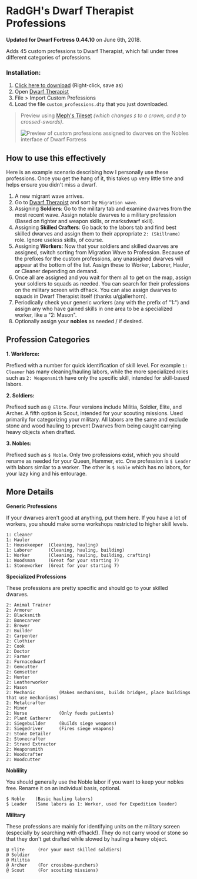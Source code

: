# RadGH's Dwarf Therapist Professions

**Updated for Dwarf Fortress 0.44.10** on June 6th, 2018.

Adds 45 custom professions to Dwarf Therapist, which fall under three different categories of professions.

### Installation:

1. [Click here to download](https://raw.githubusercontent.com/RadGH/RadGH-s-Dwarf-Therapist-Professions/master/custom_professions.dtp) (Right-click, save as)
2. Open [Dwarf Therapist](http://www.bay12forums.com/smf/index.php?topic=168411.0)
3. File > Import Custom Professions
4. Load the file `custom_professions.dtp` that you just downloaded.

>Preview using [Meph's Tileset](http://www.bay12forums.com/smf/index.php?topic=161047.0) _(which changes `$` to a crown, and `@` to crossed-swords)_.
>
> ![Preview of custom professions assigned to dwarves on the Nobles interface of Dwarf Fortress](https://s3-us-west-2.amazonaws.com/elasticbeanstalk-us-west-2-868470985522/ShareX/2018/05/Dwarf%20Fortress_2018-05-22_00-44-31.png)

## How to use this effectively

Here is an example scenario describing how I personally use these professions. Once you get the hang of it, this takes up very little time and helps ensure you didn't miss a dwarf.

1. A new migrant wave arrives.
2. Go to [Dwarf Therapist](http://www.bay12forums.com/smf/index.php?topic=168411.0) and sort by `Migration wave`.
3. Assigning **Soldiers**: Go to the military tab and examine dwarves from the most recent wave. Assign notable dwarves to a military profession (Based on fighter and weapon skills, or marksdwarf skill).
4. Assigning **Skilled Crafters**: Go back to the labors tab and find best skilled dwarves and assign them to their appropriate `2: (Skillname)` role. Ignore useless skills, of course.
5. Assigning **Workers**: Now that your soldiers and skilled dwarves are assigned, switch sorting from Migration Wave to Profession. Because of the prefixes for the custom professions, any unassigned dwarves will appear at the bottom of the list. Assign these to Worker, Laborer, Hauler, or Cleaner depending on demand.
6. Once all are assigned and you wait for them all to get on the map, assign your soldiers to squads as needed. You can search for their professions on the military screen with dfhack. You can also assign dwarves to squads in Dwarf Therapist itself (thanks u/gjallerhorn).
7. Periodically check your generic workers (any with the prefix of "1:") and assign any who have gained skills in one area to be a specialized worker, like a "2: Mason".
8. Optionally assign your **nobles** as needed / if desired.

## Profession Categories

**1. Workforce:**

Prefixed with a number for quick identification of skill level. For example `1: Cleaner` has many cleaning/hauling labors, while the more specialized roles such as `2: Weaponsmith` have only the specific skill, intended for skill-based labors.

**2. Soldiers:**

Prefixed such as `@ Elite`. Four versions include Militia, Soldier, Elite, and Archer. A fifth option is Scout, intended for your scouting missions. Used primarily for categorizing your military. All labors are the same and exclude stone and wood hauling to prevent Dwarves from being caught carrying heavy objects when drafted.

**3. Nobles:**

Prefixed such as `$ Noble`. Only two professions exist, which you should rename as needed for your Queen, Hammer, etc. One profession is `$ Leader` with labors similar to a worker. The other is `$ Noble` which has no labors, for your lazy king and his entourage.

## More Details

**Generic Professions**

If your dwarves aren't good at anything, put them here. If you have a lot of workers, you should make some workshops restricted to higher skill levels.

```
1: Cleaner
1: Hauler
1: Housekeeper  (Cleaning, hauling)
1: Laborer      (Cleaning, hauling, building)
1: Worker       (Cleaning, hauling, building, crafting)
1: Woodsman     (Great for your starting 7)
1: Stoneworker  (Great for your starting 7)
```

**Specialized Professions**

These professions are pretty specific and should go to your skilled dwarves.

```
2: Animal Trainer
2: Armorer
2: Blacksmith
2: Bonecarver
2: Brewer
2: Builder
2: Carpenter
2: Clothier
2: Cook
2: Doctor
2: Farmer
2: Furnacedwarf
2: Gemcutter
2: Gemsetter
2: Hunter
2: Leatherworker
2: Mason
2: Mechanic         (Makes mechanisms, builds bridges, place buildings that use mechanisms)
2: Metalcrafter
2: Miner
2: Nurse            (Only feeds patients)
2: Plant Gatherer
2: Siegebuilder     (Builds siege weapons)
2: Siegedriver      (Fires siege weapons)
2: Stone Detailer
2: Stonecrafter
2: Strand Extractor
2: Weaponsmith
2: Woodcrafter
2: Woodcutter
```

**Noblility**

You should generally use the Noble labor if you want to keep your nobles free. Rename it on an individual basis, optional.

```
$ Noble    (Basic hauling labors)
$ Leader   (Same labors as 1: Worker, used for Expedition leader)
```

**Military**

These professions are mainly for identifying units on the military screen (especially by searching with dfhack!). They do not carry wood or stone so that they don't get drafted while slowed by hauling a heavy object.

```
@ Elite     (For your most skilled soldiers)
@ Soldier
@ Militia
@ Archer    (For crossbow-punchers)
@ Scout     (For scouting missions)
```
